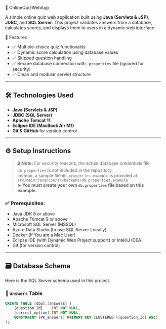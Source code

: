🧠 OnlineQuizWebApp

A simple online quiz web application built using **Java (Servlets & JSP)**, **JDBC**, and **SQL Server**. This project validates answers from a database, calculates scores, and displays them to users in a dynamic web interface.



🚀 Features

- ✅ Multiple-choice quiz functionality
- ✅ Dynamic score calculation using database values
- ✅ Skipped question handling
- ✅ Secure database connection with `.properties` file (ignored for security)
- ✅ Clean and modular servlet structure

---

## 🛠️ Technologies Used

- **Java (Servlets & JSP)**
- **JDBC (SQL Server)**
- **Apache Tomcat 11**
- **Eclipse IDE (MacBook Air M1)**
- **Git & GitHub** for version control

---

## ⚙️ Setup Instructions

> 🔒 **Note:** For security reasons, the actual database credentials file `db.properties` is not included in the repository.  
> Instead, a sample file `db.properties.example` is provided at:  
> `src/main/java/com/sr/backend/db.properties.example`  
> ➤ **You must create your own `db.properties` file based on this example.**

### ✅ Prerequisites:
- Java JDK 8 or above
- Apache Tomcat 9 or above
- Microsoft SQL Server (MSSQL)
- Azure Data Studio (to use SQL Server Locally)
- Docker (If You are a Mac User)
- Eclipse IDE (with Dynamic Web Project support) or IntelliJ IDEA
- Git (for version control)
---

## 🗃️ Database Schema

Here is the SQL Server schema used in this project.

### 🔹 `answers` Table

```sql
CREATE TABLE [dbo].[answers] (
    [question_Id]    INT NOT NULL,
    [correct_option] INT NOT NULL,
    CONSTRAINT [PK_answers] PRIMARY KEY CLUSTERED ([question_Id] ASC)
);



